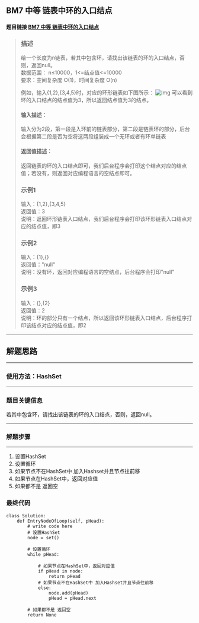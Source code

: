 ## BM7 中等 链表中环的入口结点

#### 题目链接 [BM7 中等 链表中环的入口结点](https://www.nowcoder.com/practice/253d2c59ec3e4bc68da16833f79a38e4?tpId=295&tqId=23449&ru=/exam/oj&qru=/ta/format-top101/question-ranking&sourceUrl=%2Fexam%2Foj%3Fpage%3D1%26tab%3D%25E7%25AE%2597%25E6%25B3%2595%25E7%25AF%2587%26topicId%3D295)

> ### 描述
> 给一个长度为n链表，若其中包含环，请找出该链表的环的入口结点，否则，返回null。\
> 数据范围： n≤10000，1<=结点值<=10000\
> 要求：空间复杂度 O(1)，时间复杂度 O(n)
>
> 例如，输入{1,2},{3,4,5}时，对应的环形链表如下图所示：
> ![img](https://uploadfiles.nowcoder.com/images/20211025/423483716_1635154005498/DA92C945EF643F1143567935F20D6B46)
> 可以看到环的入口结点的结点值为3，所以返回结点值为3的结点。
>
> #### 输入描述：
> 输入分为2段，第一段是入环前的链表部分，第二段是链表环的部分，后台会根据第二段是否为空将这两段组装成一个无环或者有环单链表
> #### 返回值描述：
> 返回链表的环的入口结点即可，我们后台程序会打印这个结点对应的结点值；若没有，则返回对应编程语言的空结点即可。
>
> ### 示例1
> 输入：{1,2},{3,4,5}\
> 返回值：3\
> 说明：返回环形链表入口结点，我们后台程序会打印该环形链表入口结点对应的结点值，即3   
> ### 示例2
> 输入：{1},{}\
> 返回值："null"\
> 说明：没有环，返回对应编程语言的空结点，后台程序会打印"null" 
> ### 示例3
> 输入：{},{2}\
> 返回值：2\
> 说明：环的部分只有一个结点，所以返回该环形链表入口结点，后台程序打印该结点对应的结点值，即2   
---
## 解题思路
---
### 使用方法：HashSet
---
### 题目关键信息

若其中包含环，请找出该链表的环的入口结点，否则，返回null。

---
### 解题步骤
---

1. 设置HashSet
2. 设置循环
3. 如果节点不在HashSet中 加入Hashset并且节点往前移
4. 如果节点在HashSet中，返回对应值
5. 如果都不是 返回空

### 最终代码

```
class Solution:
    def EntryNodeOfLoop(self, pHead):
        # write code here
        # 设置HashSet
        node = set()

        # 设置循环
        while pHead:

            # 如果节点在HashSet中，返回对应值
            if pHead in node:
                return pHead
            # 如果节点不在HashSet中 加入Hashset并且节点往前移
            else:
                node.add(pHead)
                pHead = pHead.next

        # 如果都不是 返回空        
        return None
```
